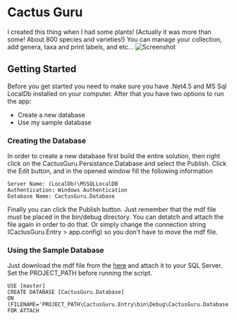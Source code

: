 # Cactus Guru
I created this thing when I had some plants! (Actually it was more than some! About 800 species and varieties!)
You can manage your collection, add genera, taxa and print labels, and etc...
![Screenshot](https://gdurl.com/1SGf)

## Getting Started
Before you get started you need to make sure you have .Net4.5 and MS Sql LocalDb installed on your computer. 
After that you have two options to run the app:
* Create a new database
* Use my sample database

### Creating the Database
In order to create a new database first build the entire solution, then right click on the CactusGuru.Persistance.Database and select the Publish.
Click the Edit button, and in the opened window fill the following information
```
Server Name: (LocalDb)\MSSQLLocalDB
Authentication: Windows Authentication
Database Name: CactusGuru.Database
```
Finally you can click the Publish button. Just remember that the mdf file must be placed in the bin/debug directory. You can detatch and attach the file again in order to do that. Or simply change the connection string (CactusGuru.Entry > app.config) so you don't have to move the mdf file.

### Using the Sample Database
Just download the mdf file from the [here](link) and attach it to your SQL Server.
Set the PROJECT_PATH before running the script.
```
USE [master]
CREATE DATABASE [CactusGuru.Database]
ON (FILENAME='PROJECT_PATH\CactusGuru.Entry\bin\Debug\CactusGuru.Database.mdf')
FOR ATTACH
```